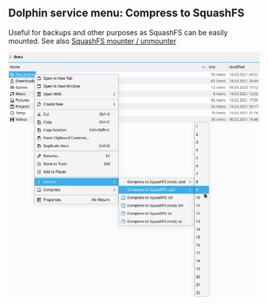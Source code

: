 ## Dolphin service menu: Compress to SquashFS

Useful for backups and other purposes as SquashFS can be easily mounted. See also [SquashFS mounter / unmounter](https://github.com/shvchk/dolphin-squashfs-mount)

![Screenshot](screenshot.png)
